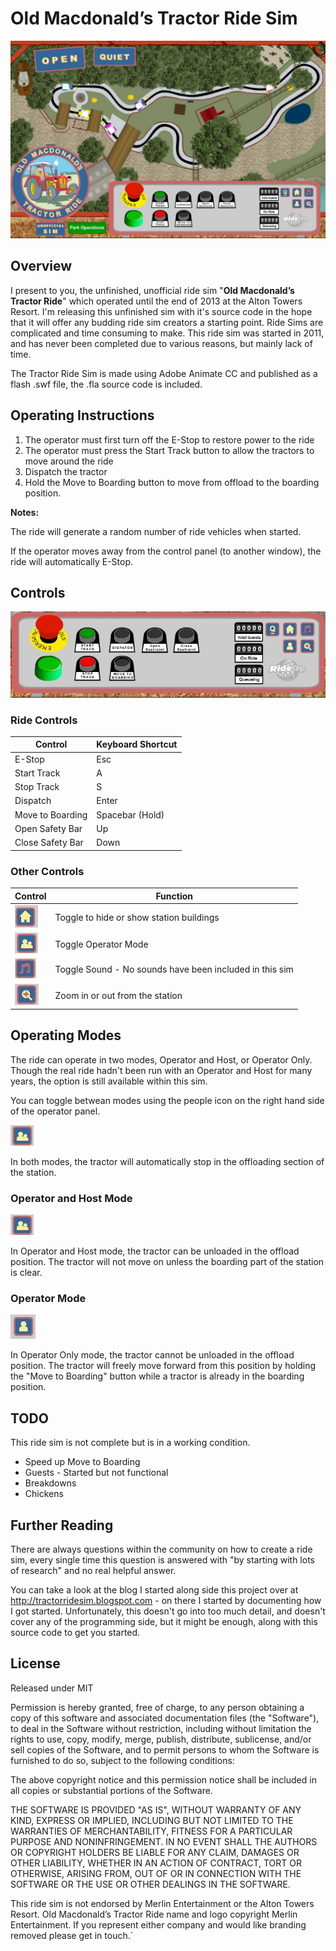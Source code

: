 # Old Macdonald’s Tractor Ride Sim

<img src="Assets/Screenshot.jpg" style="align:center">

## Overview

I present to you, the unfinished, unofficial ride sim "**Old Macdonald’s Tractor Ride**" which operated until the end of 2013 at the Alton Towers Resort. I'm releasing this unfinished sim with it's source code in the hope that it will offer any budding ride sim creators a starting point. Ride Sims are complicated and time consuming to make. This ride sim was started in 2011, and has never been completed due to various reasons, but mainly lack of time.



The Tractor Ride Sim is made using Adobe Animate CC and published as a flash .swf file, the .fla source code is included.

## Operating Instructions
1. The operator must first turn off the E-Stop to restore power to the ride
2. The operator must press the Start Track button to allow the tractors to move around the ride
3. Dispatch the tractor
4. Hold the Move to Boarding button to move from offload to the boarding position.

**Notes:**

The ride will generate a random number of ride vehicles when started.

 If the operator moves away from the control panel (to another window), the ride will automatically E-Stop.

## Controls
<img src="Assets/ControlPanel.jpg" style="align:center">

### Ride Controls

| Control          | Keyboard Shortcut |
| ---------------- | ----------------- |
| E-Stop           | Esc               |
| Start Track      | A                 |
| Stop Track       | S                 |
| Dispatch         | Enter             |
| Move to Boarding | Spacebar (Hold)   |
| Open Safety Bar  | Up                |
| Close Safety Bar | Down              |

### Other Controls

| Control                                      | Function                                                |
| -------------------------------------------- | ------------------------------------------------------- |
| <img src="Assets/StationBuildingToggle.jpg"> | Toggle to hide or show station buildings                |
| <img src="Assets/OperatingMode.jpg">         | Toggle Operator Mode                                    |
| <img src="Assets/SoundToggle.jpg">           | Toggle Sound - No sounds have been included in this sim |
| <img src="Assets/Zoom.jpg">                  | Zoom in or out from the station                         |

## Operating Modes

The ride can operate in two modes, Operator and Host, or Operator Only. Though the real ride hadn't been run with an Operator and Host for many years, the option is still available within this sim.

You can toggle betwean modes using the people icon on the right hand side of the operator panel.

<img src="Assets/OperatingMode.jpg">

In both modes, the tractor will automatically stop in the offloading section of the station.

### Operator and Host Mode
<img src="Assets/OperatingMode.jpg">

In Operator and Host mode, the tractor can be unloaded in the offload position. The tractor will not move on unless the boarding part of the station is clear.

### Operator Mode
<img src="Assets/OperatingMode2.jpg">

In Operator Only mode, the tractor cannot be unloaded in the offload position. The tractor will freely move forward from this position by holding the "Move to Boarding" button while a tractor is already in the boarding position.

## TODO
This ride sim is not complete but is in a working condition.

- Speed up Move to Boarding
- Guests - Started but not functional
- Breakdowns
- Chickens

## Further Reading

There are always questions within the community on how to create a ride sim, every single time this question is answered with "by starting with lots of research" and no real helpful answer. 

You can take a look at the blog I started along side this project over at http://tractorridesim.blogspot.com - on there I started by documenting how I got started. Unfortunately, this doesn't go into too much detail, and doesn't cover any of the programming side, but it might be enough, along with this source code to get you started.



## License

Released under MIT

Permission is hereby granted, free of charge, to any person obtaining a copy of this software and associated documentation files (the "Software"), to deal in the Software without restriction, including without limitation the rights to use, copy, modify, merge, publish, distribute, sublicense, and/or sell copies of the Software, and to permit persons to whom the Software is furnished to do so, subject to the following conditions:

The above copyright notice and this permission notice shall be included in all copies or substantial portions of the Software.

THE SOFTWARE IS PROVIDED "AS IS", WITHOUT WARRANTY OF ANY KIND, EXPRESS OR IMPLIED, INCLUDING BUT NOT LIMITED TO THE WARRANTIES OF MERCHANTABILITY, FITNESS FOR A PARTICULAR PURPOSE AND NONINFRINGEMENT. IN NO EVENT SHALL THE AUTHORS OR COPYRIGHT HOLDERS BE LIABLE FOR ANY CLAIM, DAMAGES OR OTHER LIABILITY, WHETHER IN AN ACTION OF CONTRACT, TORT OR OTHERWISE, ARISING FROM, OUT OF OR IN CONNECTION WITH THE SOFTWARE OR THE USE OR OTHER DEALINGS IN THE SOFTWARE.

This ride sim is not endorsed by Merlin Entertainment or the Alton Towers Resort. Old Macdonald’s Tractor Ride name and logo copyright Merlin Entertainment. If you represent either company and would like branding removed please get in touch.`
